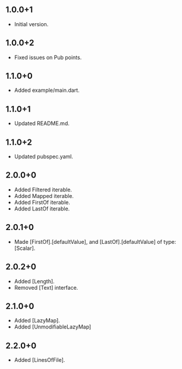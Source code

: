 ## 1.0.0+1

- Initial version.

## 1.0.0+2

- Fixed issues on Pub points.

## 1.1.0+0

- Added example/main.dart.

## 1.1.0+1

- Updated README.md.

## 1.1.0+2

- Updated pubspec.yaml.

## 2.0.0+0

- Added Filtered iterable.
- Added Mapped iterable.
- Added FirstOf iterable.
- Added LastOf iterable.

## 2.0.1+0

- Made [FirstOf].[defaultValue], and [LastOf].[defaultValue] of type: [Scalar].

## 2.0.2+0

- Added [Length].
- Removed [Text] interface.

## 2.1.0+0

- Added [LazyMap].
- Added [UnmodifiableLazyMap]

## 2.2.0+0

- Added [LinesOfFile].
